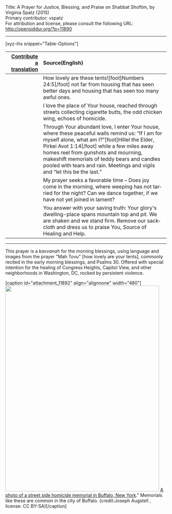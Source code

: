 <html>
<head></head>
<body>
Title: A Prayer for Justice, Blessing, and Praise on Shabbat Shoftim, by Virginia Spatz (2015)<br />
Primary contributor: vspatz<br />
For attribution and license, please consult the following URL: <a href="http://opensiddur.org/?p=11890">http://opensiddur.org/?p=11890</a>
<p />
<hr />

[xyz-ihs snippet="Table-Options"]<table style="margin-left: auto; margin-right: auto;" class="draggable">
<thead><tr><th id="x" style="text-align: right;"><a href="/contributing/upload/">Contribute a translation</a></th><th style="text-align: left;">Source(English)</th></tr></thead>
<tbody>
<tr><td style="vertical-align:top;">
<div class="liturgy" lang="he">

</span></div></td>
 
<td style="vertical-align:top;">
<div class="english" lang="en">
How lovely are these tents![foot]Numbers 24:5[/foot] 
not far from housing that has seen better days
and housing that has seen too many awful ones.
</div></td></tr>


<tr><td style="vertical-align:top;">
<div class="liturgy" lang="he">

</span></div></td>
 
<td style="vertical-align:top;">
<div class="english" lang="en">
I love the place of Your house, reached through streets
collecting cigarette butts, the odd chicken wing, echoes of homicide.
</div></td></tr>


<tr><td style="vertical-align:top;">
<div class="liturgy" lang="he">

</span></div></td>
 
<td style="vertical-align:top;">
<div class="english" lang="en">
Through Your abundant love, I enter Your house,
where these peaceful walls remind us: “If I am for myself alone, what am I?”[foot]Hillel the Elder, Pirkei Avot 1:14[/foot] 
while a few miles away homes reel from gunshots and mourning,
makeshift memorials of teddy bears and candles pooled with tears and rain.
Meetings and vigils and “let this be the last.”
</div></td></tr>


<tr><td style="vertical-align:top;">
<div class="liturgy" lang="he">

</span></div></td>
 
<td style="vertical-align:top;">
<div class="english" lang="en">
My prayer seeks a favorable time –
Does joy come in the morning, where weeping has not tarried for the night?
Can we dance together, if we have not yet joined in lament?
</div></td></tr>


<tr><td style="vertical-align:top;">
<div class="liturgy" lang="he">

</span></div></td>
 
<td style="vertical-align:top;">
<div class="english" lang="en">
You answer with your saving truth:
Your glory's dwelling-place spans mountain top and pit.
We are shaken and we stand firm.
Remove our sackcloth and dress us to praise You, Source of Healing and Help.
</div></td></tr>
</tbody></table>

<hr />

This prayer is a <em>kavvanah</em> for the morning blessings, using language and images from the prayer "Mah Tovu" [how lovely are your tents], commonly recited in the early morning blessings, and Psalms 30. Offered with special intention for the healing of Congress Heights, Capitol View, and other neighborhoods in Washington, DC, rocked by persistent violence.

[caption id="attachment_11892" align="alignnone" width="480"]<a href="https://opensiddur.org/wp-content/uploads/2015/08/Photo_of_a_street_side_homicide_memorial_in_Buffalo_New_York.jpg"><img src="https://opensiddur.org/wp-content/uploads/2015/08/Photo_of_a_street_side_homicide_memorial_in_Buffalo_New_York.jpg" alt="" width="480" height="640" class="size-full wp-image-11892" /></a> <a href="https://commons.wikimedia.org/wiki/File:Photo_of_a_street_side_homicide_memorial_in_Buffalo,_New_York.JPG">A photo of a street side homicide memorial in Buffalo, New York</a>." Memorials like these are common in the city of Buffalo. (credit:Joseph Augstell , license: CC BY-SA)[/caption]
</body>
</html>